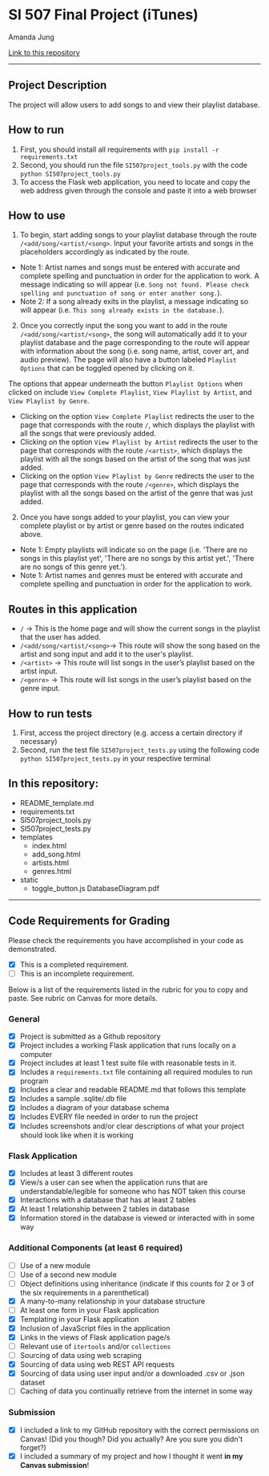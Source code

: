# SI 507 Final Project (iTunes)

Amanda Jung

[Link to this repository](https://github.com/amajung/SI507-FinalProject)

---

## Project Description

The project will allow users to add songs to and view their playlist database.

## How to run

1. First, you should install all requirements with `pip install -r requirements.txt`
2. Second, you should run the file `SI507project_tools.py` with the code `python SI507project_tools.py`
3. To access the Flask web application, you need to locate and copy the web address given through the console and paste it into a web browser

## How to use

1. To begin, start adding songs to your playlist database through the route `/<add/song/<artist/<song>`. Input your favorite artists and songs in the placeholders accordingly as indicated by the route.
  - Note 1: Artist names and songs must be entered with accurate and complete spelling and punctuation in order for the application to work. A message indicating so will appear (i.e. `Song not found. Please check spelling and punctuation of song or enter another song.`).
  - Note 2: If a song already exits in the playlist, a message indicating so will appear (i.e. `This song already exists in the database.`).

2. Once you correctly input the song you want to add in the route `/<add/song/<artist/<song>`, the song will automatically add it to your playlist database and the page corresponding to the route will appear with information about the song (i.e. song name, artist, cover art, and audio preview). The page will also have a button labeled `Playlist Options` that can be toggled opened by clicking on it.

The options that appear underneath the button `Playlist Options` when clicked on include `View Complete Playlist`, `View Playlist by Artist`, and `View Playlist by Genre`.
  - Clicking on the option `View Complete Playlist` redirects the user to the page that corresponds with the route `/`, which displays the playlist with all the songs that were previously added.
  - Clicking on the option `View Playlist by Artist` redirects the user to the page that corresponds with the route `/<artist>`, which displays the playlist with all the songs based on the artist of the song that was just added.
  - Clicking on the option `View Playlist by Genre` redirects the user to the page that corresponds with the route `/<genre>`, which displays the playlist with all the songs based on the artist of the genre that was just added.

2. Once you have songs added to your playlist, you can view your complete playlist or by artist or genre based on the routes indicated above.
  - Note 1: Empty playlists will indicate so on the page (i.e. 'There are no songs in this playlist yet', 'There are no songs by this artist yet.', 'There are no songs of this genre yet.').
  - Note 1: Artist names and genres must be entered with accurate and complete spelling and punctuation in order for the application to work.

## Routes in this application
- `/` -> This is the home page and will show the current songs in the playlist that the user has added.
- `/<add/song/<artist/<song>`-> This route will show the song based on the artist and song input and add it to the user's playlist.
- `/<artist>` -> This route will list songs in the user’s playlist based on the artist input.
- `/<genre>` -> This route will list songs in the user’s playlist based on the genre input.

## How to run tests
1. First, access the project directory (e.g. access a certain directory if necessary)
2. Second, run the test file `SI507project_tests.py` using the following code `python SI507project_tests.py` in your respective terminal

## In this repository:
- README_template.md
- requirements.txt
- SI507project_tools.py
- SI507project_tests.py
- templates
  - index.html
  - add_song.html
  - artists.html
  - genres.html
- static
  - toggle_button.js
DatabaseDiagram.pdf

---
## Code Requirements for Grading
Please check the requirements you have accomplished in your code as demonstrated.
- [x] This is a completed requirement.
- [ ] This is an incomplete requirement.

Below is a list of the requirements listed in the rubric for you to copy and paste.  See rubric on Canvas for more details.

### General
- [x] Project is submitted as a Github repository
- [x] Project includes a working Flask application that runs locally on a computer
- [x] Project includes at least 1 test suite file with reasonable tests in it.
- [x] Includes a `requirements.txt` file containing all required modules to run program
- [x] Includes a clear and readable README.md that follows this template
- [x] Includes a sample .sqlite/.db file
- [x] Includes a diagram of your database schema
- [x] Includes EVERY file needed in order to run the project
- [x] Includes screenshots and/or clear descriptions of what your project should look like when it is working

### Flask Application
- [x] Includes at least 3 different routes
- [x] View/s a user can see when the application runs that are understandable/legible for someone who has NOT taken this course
- [x] Interactions with a database that has at least 2 tables
- [x] At least 1 relationship between 2 tables in database
- [x] Information stored in the database is viewed or interacted with in some way

### Additional Components (at least 6 required)
- [ ] Use of a new module
- [ ] Use of a second new module
- [ ] Object definitions using inheritance (indicate if this counts for 2 or 3 of the six requirements in a parenthetical)
- [x] A many-to-many relationship in your database structure
- [ ] At least one form in your Flask application
- [x] Templating in your Flask application
- [x] Inclusion of JavaScript files in the application
- [x] Links in the views of Flask application page/s
- [ ] Relevant use of `itertools` and/or `collections`
- [ ] Sourcing of data using web scraping
- [x] Sourcing of data using web REST API requests
- [x] Sourcing of data using user input and/or a downloaded .csv or .json dataset
- [ ] Caching of data you continually retrieve from the internet in some way

### Submission
- [x] I included a link to my GitHub repository with the correct permissions on Canvas! (Did you though? Did you actually? Are you sure you didn't forget?)
- [x] I included a summary of my project and how I thought it went **in my Canvas submission**!
